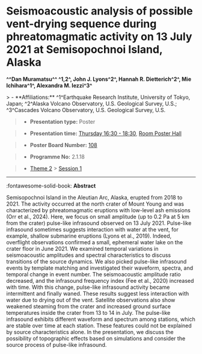 # Seismoacoustic analysis of possible vent-drying sequence during phreatomagmatic activity on 13 July 2021 at Semisopochnoi Island, Alaska

**^^Dan Muramatsu^^ ^1,2^, John J. Lyons^2^, Hannah R. Dietterich^2^, Mie Ichihara^1^, Alexandra M. Iezzi^3^**

<!-- more -->> - **Affiliations:** ^1^Earthquake Research Institute, University of Tokyo, Japan; ^2^Alaska Volcano Observatory, U.S. Geological Survey, U.S.; ^3^Cascades Volcano Observatory, U.S. Geological Survey, U.S.

> - **Presentation type:** Poster

> - **Presentation time:** [Thursday 16:30 - 18:30](../sessions_comparison.md#__tabbed_3_6), [Room Poster Hall](../maps_venue.md#__tabbed_1_1)

> - **Poster Board Number:** [108](../map_poster_boards.md#thursday)

> - **Programme No:** 2.1.18

> - [Theme 2](../theme2.md) > [Session 1](../sessions/session-2-1.md)

--- 

:fontawesome-solid-book: **Abstract**

Semisopochnoi Island in the Aleutian Arc, Alaska, erupted from 2018 to 2021. The activity occurred at the north crater of Mount Young and was characterized by phreatomagmatic eruptions with low-level ash emissions (Orr et al., 2024). Here, we focus on small amplitude (up to 0.2 Pa at 5 km from the crater) pulse-like infrasound observed on 13 July 2021. Pulse-like infrasound sometimes suggests interaction with water at the vent, for example, shallow submarine eruptions (Lyons et al., 2019). Indeed, overflight observations confirmed a small, ephemeral water lake on the crater floor in June 2021. We examined temporal variations in seismoacoustic amplitudes and spectral characteristics to discuss transitions of the source dynamics. We also picked pulse-like infrasound events by template matching and investigated their waveform, spectra, and temporal change in event number. The seismoacoustic amplitude ratio decreased, and the infrasound frequency index (Fee et al., 2020) increased with time. With this change, pulse-like infrasound activity became intermittent and finally waned. These results suggest less interaction with water due to drying out of the vent. Satellite observations also show weakened steaming from the crater and increased ground surface temperatures inside the crater from 13 to 14 in July. The pulse-like infrasound exhibits different waveform and spectrum among stations, which are stable over time at each station. These features could not be explained by source characteristics alone. In the presentation, we discuss the possibility of topographic effects based on simulations and consider the source process of pulse-like infrasound.

